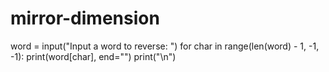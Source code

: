 # mirror-dimension
word = input("Input a word to reverse: ")
for char in range(len(word) - 1, -1, -1):
    print(word[char], end="")
    print("\n")


